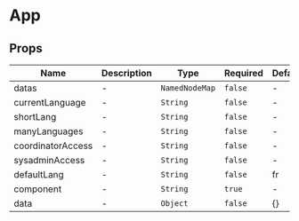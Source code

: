 # App

## Props

<!-- @vuese:App:props:start -->
|Name|Description|Type|Required|Default|
|---|---|---|---|---|
|datas|-|`NamedNodeMap`|`false`|-|
|currentLanguage|-|`String`|`false`|-|
|shortLang|-|`String`|`false`|-|
|manyLanguages|-|`String`|`false`|-|
|coordinatorAccess|-|`String`|`false`|-|
|sysadminAccess|-|`String`|`false`|-|
|defaultLang|-|`String`|`false`|fr|
|component|-|`String`|`true`|-|
|data|-|`Object`|`false`|{}|

<!-- @vuese:App:props:end -->


